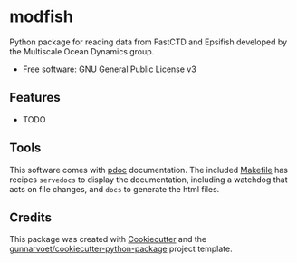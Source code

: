 # modfish

Python package for reading data from FastCTD and Epsifish developed by the Multiscale Ocean Dynamics group.


* Free software: GNU General Public License v3


## Features

-   TODO

## Tools
This software comes with [pdoc](https://pdoc.dev/) documentation. The included [Makefile](Makefile) has recipes `servedocs` to display the documentation, including a watchdog that acts on file changes, and `docs` to generate the html files.

## Credits

This package was created with
[Cookiecutter](https://github.com/audreyr/cookiecutter) and the
[gunnarvoet/cookiecutter-python-package](https://github.com/gunnarvoet/cookiecutter-python-package)
project template.

